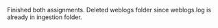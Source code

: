 Finished both assignments. 
Deleted weblogs folder since weblogs.log is already in ingestion folder.
